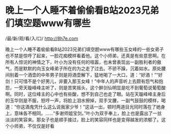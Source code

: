 # 晚上一个人睡不着偷偷看B站2023兄弟们填空题www有哪些

/最/新/观/看/入/口/ http://8h7e.com


晚上一个人睡不着偷偷看B站2023兄弟们填空题www有哪些玉女峰的一些女弟子也不禁是惊呼了起来，一脸花痴模样看着他。这个小师弟，还真是有些意思啊。在所有人惊诧的神情之下，叶小为没有任何的喧嚣，也未曾表现出一副胜利者的傲气，而是默默的向玉女峰弟子所在的为之走了过去。不骄不躁，沉着如水。原处腰间别着一个酒壶的中年男子则是将酒壶解下，猛地喝了一大口，道：“好酒！”“好剑！只可惜不是个好男儿，非要入那玉女峰！”中年人的声音听上去颇有怨气和抱怨，一旁天璇峰峰主听了，则是苦笑摇头，这个醉剑仙明显是吃不到葡萄说葡萄酸啊。同时，这位峰主的心中也有些酸，想不到自己也走了眼。站在天璇峰峰主身后的玉华则是不服，怒哼一声，将脸上泪水擦掉，双手叉腰，一副气鼓鼓的模样，喝道：“你这酒鬼凭什么这么说我家少爷！”这话一出，顿时两道目光同时落在了她身上，意味各不相同。……“多谢师姐宝剑。”叶小为双手奉上，脸上也是露出了一丝淡淡的笑容来。那女子也是顺手接过，脸上的笑容同样也是变得越发的浓郁了。这个小师弟，不仅仅是好看
